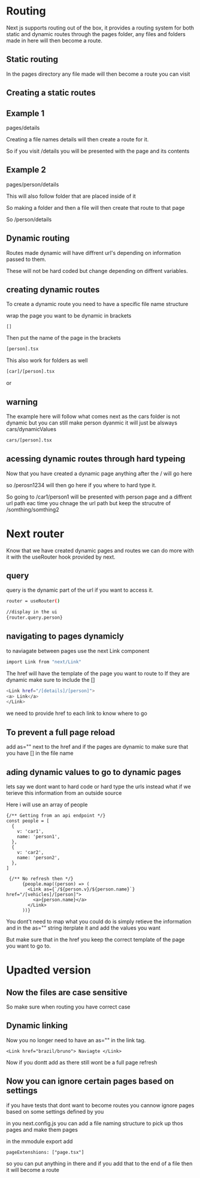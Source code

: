 # Routing

Next js supports routing out of the box, it provides a routing system for both static and dynamic routes through the pages folder, any files and folders made in here will then become a route.

## Static routing

In the pages directory any file made will then become a route you can visit

## Creating a static routes

## Example 1

pages/details

Creating a file names details will then create a route for it.

So if you visit /details you will be presented with the page and its contents

## Example 2

pages/person/details

This will also follow folder that are placed inside of it

So making a folder and then a file will then create that route to that page

So /person/details

## Dynamic routing

Routes made dynamic will have diffrent url's depending on information passed to them.

These will not be hard coded but change depending on diffrent variables.

## creating dynamic routes

To create a dynamic route you need to have a specific file name structure

wrap the page you want to be dynamic in brackets

```
[]
```
Then put the name of the page in the brackets

```bash
[person].tsx
```

This also work for folders as well

```bash
[car]/[person].tsx
```

or

## warning

The example here will follow what comes next as the cars folder is not dynamic but you can still make person dyanmic it will just be alsways cars/dynamicValues

```bash
cars/[person].tsx
```

## acessing dynamic routes through hard typeing

Now that you have created a dynamic page anything after the / will go here

so /perosn1234 will then go here if you where to hard type it.

So going to /car1/person1 will be presented with person page and a diffrent url path eac time you chnage the url path but keep the strucutre of /somthing/somthing2

# Next router

Know that we have created dynamic pages and routes we can do more with it with the useRouter hook provided by next.

## query

query is the dynamic part of the url if you want to access it.

```bash
router = useRouter()

//display in the ui
{router.query.person}
```

## navigating to pages dynamicly

to naviagate between pages use the next Link component

```bash
import Link from "next/Link"
```

The href will have the template of the page you want to route to
If they are dynamic make sure to include the []

```bash
<Link href="/[details]/[person]">
<a> Link</a>
</Link>

```

we need to provide href to each link to know where to go

## To prevent a full page reload

add as="" next to the href and if the pages are dynamic to make sure that you have [] in the file name

## ading dynamic values to go to dynamic pages

lets say we dont want to hard code or hard type the urls instead what if we terieve this information from an outside source

Here i will use an array of people

```
{/** Getting from an api endpoint */}
const people = [
  {
    v: 'car1',
    name: 'person1',
  },
  {
    v: 'car2',
    name: 'person2',
  },
]
```

```
 {/** No refresh then */}
      {people.map((person) => (
        <Link as={`/${person.v}/${person.name}`} href="/[vehicles]/[person]">
          <a>{person.name}</a>
        </Link>
      ))}

```

You dont't need to map what you could do is simply retieve the information and in the as="" string
iterplate it and add the values you want

But make sure that in the href you keep the correct template of the page you want to go to.


# Upadted version

## Now the files are case sensitive

So make sure when routing you have correct case

## Dynamic linking

Now you no longer need to have an as="" in the link tag.

```
<Link href="brazil/bruno"> Naviagte </Link>

```
Now if you dontt add as there still wont be a full page refresh

## Now you can ignore certain pages based on settings

if you have tests that dont want to become routes you cannow ignore pages based on some settings defined by you

in you next.config.js you can add a file naming structure to pick up thos pages and make them pages

in the mmodule export add 
```
pageExtenshions: ["page.tsx"]
```
so you can put anything in there and if you add that to the end of a file then it will become a route
